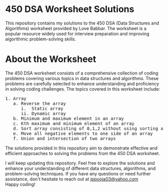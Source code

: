 # 450 DSA Worksheet Solutions

This repository contains my solutions to the 450 DSA (Data Structures and Algorithms) worksheet provided by Love Babbar. The worksheet is a popular resource widely used for interview preparation and improving algorithmic problem-solving skills.

# About the Worksheet
The 450 DSA worksheet consists of a comprehensive collection of coding problems covering various topics in data structures and algorithms. These problems are carefully selected to enhance understanding and proficiency in solving coding challenges. The topics covered in this worksheet include:
<pre>
1. Array
   a. Reverse the array
      i.  Static array
      ii. Dynamic array
   b. Minimum and maximum element in an array
   c. Kth maximum and minimum element of an array
   d. Sort array consisting of 0,1,2 without using sorting algorithm
   e. Move all negative elements to one side of an array
   f. Union and intersection of two arrays
</pre>
The solutions provided in this repository aim to demonstrate effective and efficient approaches to solving the problems from the 450 DSA worksheet.

I will keep updating this repository. Feel free to explore the solutions and enhance your understanding of different data structures, algorithms, and problem-solving techniques. If you have any questions or need further assistance, don't hesitate to reach out at jppooja03@yahoo.com  
Happy coding!
